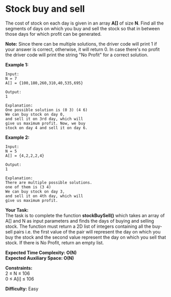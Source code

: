 # Stock buy and sell

The cost of stock on each day is given in an array **A[]** of size **N**. Find all the segments of days on which you buy and sell the stock so that in between those days for which profit can be generated.


**Note:** Since there can be multiple solutions, the driver code will print 1 if your answer is correct, otherwise, it will return 0. In case there's no profit the driver code will print the string "No Profit" for a correct solution.

**Example 1:**
```
Input:
N = 7
A[] = {100,180,260,310,40,535,695}

Output:
1

Explanation:
One possible solution is (0 3) (4 6)
We can buy stock on day 0,
and sell it on 3rd day, which will 
give us maximum profit. Now, we buy 
stock on day 4 and sell it on day 6.
```

**Example 2:**
```
Input:
N = 5
A[] = {4,2,2,2,4}

Output:
1

Explanation:
There are multiple possible solutions.
one of them is (3 4)
We can buy stock on day 3,
and sell it on 4th day, which will 
give us maximum profit.
```
**Your Task:** <br>
The task is to complete the function **stockBuySell()** which takes an array of A[] and N as input parameters and finds the days of buying and selling stock. The function must return a 2D list of integers containing all the buy-sell pairs i.e. the first value of the pair will represent the day on which you buy the stock and the second value represent the day on which you sell that stock. If there is No Profit, return an empty list.


**Expected Time Complexity: O(N)** <br>
**Expected Auxiliary Space: O(N)**


**Constraints:** <br>
2 ≤ N ≤ 106 <br>
0 ≤ A[i] ≤ 106

**Difficulty:** Easy